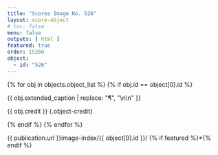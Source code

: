 ```yaml
---
title: "Scores Image No. 526"
layout: score-object
# toc: false
menu: false
outputs: [ html ]
featured: true
order: 15260
object:
  - id: "526"
---
```


{% for obj in objects.object_list %}
{% if obj.id == object[0].id %}

{{ obj.extended_caption | replace: "¶", "\n\n" }}

{{ obj.credit }} {.object-credit}

{% endif %}
{% endfor %}

<div class="object-credit object-url is-print-only">

{{ publication.url }}image-index/{{ object[0].id }}/ {% if featured %}*{% endif %}

</div>
